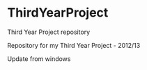 ThirdYearProject
================

Third Year Project repository

Repository for my Third Year Project - 2012/13

Update from windows